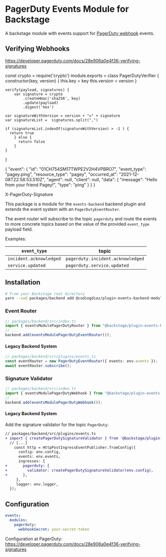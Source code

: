 # PagerDuty Events Module for Backstage

A backstage module with events support for [PagerDuty webhook](https://support.pagerduty.com/docs/webhooks) events.

## Verifying Webhooks

https://developer.pagerduty.com/docs/28e906a0e4f36-verifying-signatures

const crypto = require('crypto')
module.exports = class PagerDutyVerifier {
constructor(key, version) {
this.key = key
this.version = version
}

    verify(payload, signatures) {
    	var signature = crypto
        	.createHmac('sha256', key)
        	.update(payload)
        	.digest('hex')

    var signatureWithVersion = version + "=" + signature
    var signatureList =  signatures.split(",")

    if (signatureList.indexOf(signatureWithVersion) > -1 ) {
      return true
    	} else {
    	  return false
    	}
    }

}

{
"event": {
"id": "01CH754SM17TWPE2V2H4VPBRO7",
"event_type": "pagey.ping",
"resource_type": "pagey",
"occurred_at": "2021-12-08T22:58:53.510Z",
"agent": null,
"client": null,
"data": {
"message": "Hello from your friend Pagey!",
"type": "ping"
}
}
}

X-PagerDuty-Signature

This package is a module for the `events-backend` backend plugin
and extends the event system with an `PagerDutyEventRouter`.

The event router will subscribe to the topic `pagerduty`
and route the events to more concrete topics based on the value
of the provided `event_type` payload field.

Examples:

| `event_type`            | topic                             |
| ----------------------- | --------------------------------- |
| `incident.acknowledged` | `pagerduty.incident.acknowledged` |
| `service.updated`       | `pagerduty.service.updated`       |

## Installation

```bash
# From your Backstage root directory
yarn --cwd packages/backend add @codingdiaz/plugin-events-backend-module-pagerduty
```

### Event Router

```ts
// packages/backend/src/index.ts
import { eventsModulePagerDutyRouter } from "@backstage/plugin-events-backend-module-pagerduty/alpha";
// ...
backend.add(eventsModulePagerDutyEventRouter());
```

#### Legacy Backend System

```ts
// packages/backend/src/plugins/events.ts
const eventRouter = new PagerDutyEventRouter({ events: env.events });
await eventRouter.subscribe();
```

### Signature Validator

```ts
// packages/backend/src/index.ts
import { eventsModulePagerDutyWebhook } from "@backstage/plugin-events-backend-module-pagerduty/alpha";
// ...
backend.add(eventsModulePagerDutyWebhook());
```

#### Legacy Backend System

Add the signature validator for the topic `PagerDuty`:

```diff
// packages/backend/src/plugins/events.ts
+ import { createPagerDutySignatureValidator } from '@backstage/plugin-events-backend-module-PagerDuty';
  // [...]
    const http = HttpPostIngressEventPublisher.fromConfig({
      config: env.config,
      events: env.events,
      ingresses: {
+       pagerduty: {
+         validator: createPagerDutySignatureValidator(env.config),
+       },
     },
     logger: env.logger,
  });
```

## Configuration

```yaml
events:
  modules:
    pagerduty:
      webhookSecret: your-secret-token
```

Configuration at PagerDuty:
https://developer.pagerduty.com/docs/28e906a0e4f36-verifying-signatures
